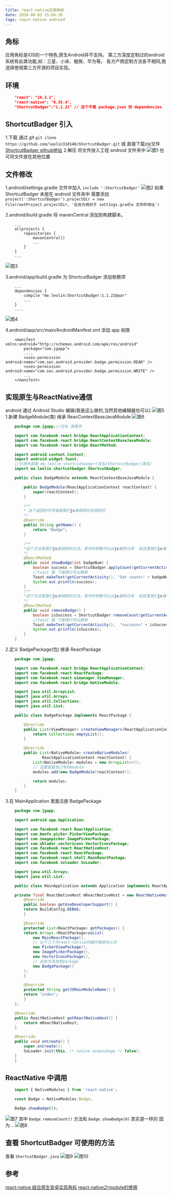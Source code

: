 ```yaml
---
title: react-native应用角标
date: 2018-08-03 15:04:10
tags: react-native android
---
```


## 角标
应用角标是iOS的一个特色,原生Android并不支持。
第三方深度定制过的android系统有此类功能,如：三星、小米、魅族、华为等。
各方产商定制方法各不相同,我选择使用第三方开源的项目实现。

## 环境
```json
    "react": "16.3.1",
    "react-native": "0.55.4",
    "ShortcutBadger":"1.1.22" // 这个不是 package.json 的 dependencies
```

## ShortcutBadger 引入
1.下载 
通过 git
`git clone https://github.com/leolin310148/ShortcutBadger.git`
或 直接下载zip文件 
[ShortcutBadger github地址](https://github.com/leolin310148/ShortcutBadger)
2.解压 将文件放入工程 android 文件夹中
![图1](./目录结构.png)
也可将文件放在其他位置

<!--more-->

## 文件修改
1.android/settings.gradle
文件中加入
`include ':ShortcutBadger'`
![图2](./settings1.png)
如果 ShortcutBadger 未放在 android 文件夹中
需要添加
`project(':ShortcutBadger').projectDir = new File(rootProject.projectDir, '此处为相对于 settings.gradle 文件的地址')`

2.android/build.gradle
将 mavenCentral 添加到构建脚本。
```
    ...
    allprojects {
        repositories {
            mavenCentral()
            ...
        }
    }
    ...
```
![图3](./build.gradle.png)

3.android/app/build.gradle
为 ShortcutBadger 添加依赖项
```
    ...
    dependencies {
        compile "me.leolin:ShortcutBadger:1.1.22@aar"
        ...
    }
    ....
```
![图4](./app-build.gradle.png)

4.android/app/src/main/AndroidManifest.xml
添加 app 权限
```
    <manifest xmlns:android="http://schemas.android.com/apk/res/android"
        package="com.jgapp">
        ....
        <uses-permission android:name="com.sec.android.provider.badge.permission.READ" />
        <uses-permission android:name="com.sec.android.provider.badge.permission.WRITE" />
        ...
    </manifest>
```


## 实现原生与ReactNative通信
android 通过 Android Studio 编辑(我是这么做的,当然其他编辑器也可以)
![图5](./新建类.png)
1.新建 BadgeModule(类) 继承 ReacContextBaseJavaModule
![图6](./新建类1.png)
```java
    package com.jgapp;//包名 请更改

    import com.facebook.react.bridge.ReactApplicationContext;
    import com.facebook.react.bridge.ReactContextBaseJavaModule;
    import com.facebook.react.bridge.ReactMethod;

    import android.content.Context;
    import android.widget.Toast;
    //引用外部类 me.leolin.shortcutbadger(包名)ShortcutBadger(类名)
    import me.leolin.shortcutbadger.ShortcutBadger;

    public class BadgeModule extends ReactContextBaseJavaModule {

        public BadgeModule(ReactApplicationContext reactContext) {
            super(reactContext);
        }

        /**
        * 这个返回的字符串是我们js端调用时会用到的
        */
        @Override
        public String getName() {
            return "Badge";
        }

        /**
        *这个方法是我们js端调用的方法，其中的参数可以从js端传过来  如这里我们js端可以类似  Badge.showBadge(2)来调用这个方法
        */
        @ReactMethod
        public void showBadge(int badgeNum) {
            boolean success = ShortcutBadger.applyCount(getCurrentActivity(), badgeNum);
            //toast 框 下面两行可以删除
            Toast.makeText(getCurrentActivity(), "Set count=" + badgeNum + ", success=" + success, Toast.LENGTH_SHORT).show();
            System.out.println(success);
        }
        /**
        *这个方法是我们js端调用的方法，其中的参数可以从js端传过来  如这里我们js端可以类似  Badge.removeBadge()来调用这个方法
        */
        @ReactMethod
        public void removeBadge() {
            boolean isSuccess = ShortcutBadger.removeCount(getCurrentActivity());
            //toast 框 下面两行可以删除
            Toast.makeText(getCurrentActivity(),  "success=" + isSuccess, Toast.LENGTH_SHORT).show();
            System.out.println(isSuccess);
        }
    }
```

2.定义 BadgePackage(包) 继承 ReactPackage
```java
    package com.jgapp;

    import com.facebook.react.bridge.ReactApplicationContext;
    import com.facebook.react.ReactPackage;
    import com.facebook.react.uimanager.ViewManager;
    import com.facebook.react.bridge.NativeModule;

    import java.util.ArrayList;
    import java.util.Arrays;
    import java.util.Collections;
    import java.util.List;

    public class BadgePackage implements ReactPackage {

        @Override
        public List<ViewManager> createViewManagers(ReactApplicationContext reactContext) {
            return Collections.emptyList();
        }

        @Override
        public List<NativeModule> createNativeModules(
                ReactApplicationContext reactContext) {
            List<NativeModule> modules = new ArrayList<>();
            // 这里就是自己写的module
            modules.add(new BadgeModule(reactContext));

            return modules;
        }
    }
```

3.在 MainApplication 里面注册 BadgePackage
```java
    package com.jgapp;

    import android.app.Application;

    import com.facebook.react.ReactApplication;
    import com.beefe.picker.PickerViewPackage;
    import com.imagepicker.ImagePickerPackage;
    import com.oblador.vectoricons.VectorIconsPackage;
    import com.facebook.react.ReactNativeHost;
    import com.facebook.react.ReactPackage;
    import com.facebook.react.shell.MainReactPackage;
    import com.facebook.soloader.SoLoader;

    import java.util.Arrays;
    import java.util.List;

    public class MainApplication extends Application implements ReactApplication {

    private final ReactNativeHost mReactNativeHost = new ReactNativeHost(this) {
        @Override
        public boolean getUseDeveloperSupport() {
        return BuildConfig.DEBUG;
        }

        @Override
        protected List<ReactPackage> getPackages() {
        return Arrays.<ReactPackage>asList(
            new MainReactPackage(),
            // 以下三个为react-native的插件相信你认识
            new PickerViewPackage(),
            new ImagePickerPackage(),
            new VectorIconsPackage(),
            // 此处为添加的package
            new BadgePackage()
        );
        }

        @Override
        protected String getJSMainModuleName() {
        return "index";
        }
    };

    @Override
    public ReactNativeHost getReactNativeHost() {
        return mReactNativeHost;
    }

    @Override
    public void onCreate() {
        super.onCreate();
        SoLoader.init(this, /* native exopackage */ false);
    }
    }

```

## ReactNative 中调用
```javascript
    import { NativeModules } from 'react-native';

    const Badge = NativeModules.Badge;

    Badge.showBadge(5);
```
![图7](./badge.png)
其中 `Badge.removeCount()` 方法和 `Badge.showBadge(0)` 其实是一样的 因为...
![图8](./ShortcutBadger2.png)

## 查看 ShortcutBadger 可使用的方法
查看 `ShortcutBadger.java` 
![图9](./目录结构2.png)
![图10](./ShortcutBadger.png)

## 参考

[react-native 结合原生安卓实现角标](https://blog.csdn.net/lqx_sunhan/article/details/80377482)
[react-native之module的使用](https://blog.csdn.net/u014041033/article/details/50610873)
